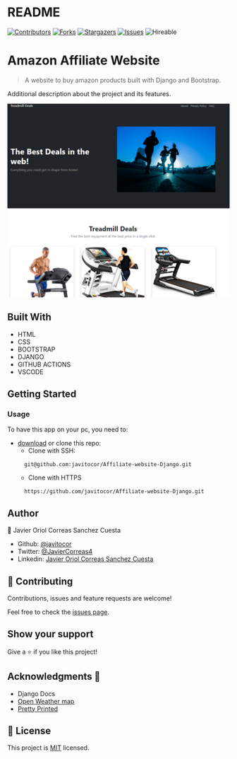# README
<!--
This README would normally document whatever steps are necessary to get the
application up and running.

Things you may want to c<!--
*** Thanks for checking out this README Template. If you have a suggestion that would
*** make this better, please fork the repo and create a pull request or simply open
*** an issue with the tag "enhancement".
*** Thanks again! Now go create something AMAZING! :D
-->

<!-- PROJECT SHIELDS -->
<!--
*** I'm using markdown "reference style" links for readability.
*** Reference links are enclosed in brackets [ ] instead of parentheses ( ).
*** See the bottom of this document for the declaration of the reference variables
*** for contributors-url, forks-url, etc. This is an optional, concise syntax you may use.
*** https://www.markdownguide.org/basic-syntax/#reference-style-links
-->
[![Contributors][contributors-shield]][contributors-url] 
[![Forks][forks-shield]][forks-url] 
[![Stargazers][stars-shield]][stars-url] 
[![Issues][issues-shield]][issues-url] 
![Hireable](https://cdn.rawgit.com/hiendv/hireable/master/styles/default/yes.svg) 

# Amazon Affiliate Website

>  A website to buy amazon products built with Django and Bootstrap.

Additional description about the project and its features.


![screenshot](./assets/screenshot.png)


## Built With

- HTML 
- CSS
- BOOTSTRAP
- DJANGO
- GITHUB ACTIONS
- VSCODE

## Getting Started
### Usage
To have this app on your pc, you need to:
* [download](https://github.com/javitocor/Affiliate-website-Django/archive/main.zip) or clone this repo:
  - Clone with SSH:
  ```
    git@github.com:javitocor/Affiliate-website-Django.git
  ```
  - Clone with HTTPS
  ```
    https://github.com/javitocor/Affiliate-website-Django.git
  ```

## Author

👤 Javier Oriol Correas Sanchez Cuesta 
- Github: [@javitocor](https://github.com/javitocor) 
- Twitter: [@JavierCorreas4](https://twitter.com/JavierCorreas4) 
- Linkedin: [Javier Oriol Correas Sanchez Cuesta](https://www.linkedin.com/in/javier-correas-sanchez-cuesta-15289482/) 

## 🤝 Contributing

Contributions, issues and feature requests are welcome!

Feel free to check the [issues page](https://github.com/javitocor/Affiliate-website-Django/issues).

## Show your support

Give a ⭐️ if you like this project!

## Acknowledgments 🚀

- Django Docs
- [Open Weather map](https://openweathermap.org/)
- [Pretty Printed](https://prettyprinted.com)

## 📝 License

This project is [MIT](lic.url) licensed.

<!-- MARKDOWN LINKS & IMAGES -->
<!-- https://www.markdownguide.org/basic-syntax/#reference-style-links -->
[contributors-shield]: https://img.shields.io/github/contributors/javitocor/Affiliate-website-Django.svg?style=flat-square
[contributors-url]: https://github.com/javitocor/Affiliate-website-Django/graphs/contributors
[forks-shield]: https://img.shields.io/github/forks/javitocor/Affiliate-website-Django.svg?style=flat-square
[forks-url]: https://github.com/javitocor/Affiliate-website-Django/network/members
[stars-shield]: https://img.shields.io/github/stars/javitocor/Affiliate-website-Django.svg?style=flat-square
[stars-url]: https://github.com/javitocor/Affiliate-website-Django/stargazers
[issues-shield]: https://img.shields.io/github/issues/javitocor/Affiliate-website-Django.svg?style=flat-square
[issues-url]: https://github.com/javitocor/Affiliate-website-Django/issuesover:

